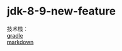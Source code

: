 # jdk-8-9-new-feature

技术栈：
<br>[gradle](https://doc.yonyoucloud.com/doc/wiki/project/GradleUserGuide-Wiki/index.html)
<br>[markdown](http://xianbai.me/learn-md/article/syntax/paragraphs-and-line-breaks.html)
